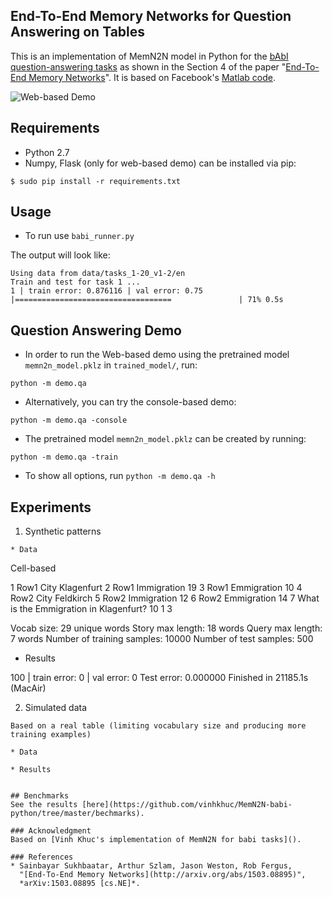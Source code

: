 ## End-To-End Memory Networks for Question Answering on Tables




This is an implementation of MemN2N model in Python for the [bAbI question-answering tasks](http://fb.ai/babi) 
as shown in the Section 4 of the paper "[End-To-End Memory Networks](http://arxiv.org/abs/1503.08895)". It is based on 
Facebook's [Matlab code](https://github.com/facebook/MemNN/tree/master/MemN2N-babi-matlab).

![Web-based Demo](http://i.imgur.com/mKtZ7kB.gif)

## Requirements
* Python 2.7
* Numpy, Flask (only for web-based demo) can be installed via pip:
```
$ sudo pip install -r requirements.txt
```

## Usage
* To run use `babi_runner.py`

The output will look like:
```
Using data from data/tasks_1-20_v1-2/en
Train and test for task 1 ...
1 | train error: 0.876116 | val error: 0.75
|===================================               | 71% 0.5s
```


## Question Answering Demo
* In order to run the Web-based demo using the pretrained model `memn2n_model.pklz` in `trained_model/`, run:
```
python -m demo.qa
```

* Alternatively, you can try the console-based demo:
```
python -m demo.qa -console
```

* The pretrained model `memn2n_model.pklz` can be created by running:
```
python -m demo.qa -train
```

* To show all options, run `python -m demo.qa -h`


## Experiments

1. Synthetic patterns
```
* Data
```
Cell-based

1 Row1 City Klagenfurt
2 Row1 Immigration 19
3 Row1 Emmigration 10
4 Row2 City Feldkirch
5 Row2 Immigration 12
6 Row2 Emmigration 14
7 What is the Emmigration in Klagenfurt?	10	1 3

Vocab size: 29 unique words
Story max length: 18 words
Query max length: 7 words
Number of training samples: 10000
Number of test samples: 500

* Results

100 | train error: 0 | val error: 0
Test error: 0.000000
Finished in 21185.1s (MacAir)


2. Simulated data
```
Based on a real table (limiting vocabulary size and producing more training examples)

* Data

* Results


## Benchmarks
See the results [here](https://github.com/vinhkhuc/MemN2N-babi-python/tree/master/bechmarks).

### Acknowledgment
Based on [Vinh Khuc's implementation of MemN2N for babi tasks]().

### References
* Sainbayar Sukhbaatar, Arthur Szlam, Jason Weston, Rob Fergus, 
  "[End-To-End Memory Networks](http://arxiv.org/abs/1503.08895)",
  *arXiv:1503.08895 [cs.NE]*.